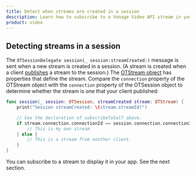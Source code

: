 ```yaml
---
title: Detect when streams are created in a session
description: Learn how to subscribe to a Vonage Video API stream in your iOS application. Once you have connected to a session, you can subscribe to a stream to view video, audio, and signalling data.
product: video
---
```


## Detecting streams in a session

The `OTSessionDelegate session(_ session:streamCreated:)` message is sent when a new stream is created in a session. (A stream is created when a client [publishes](/video/tutorials/publish-streams/video/publish-streams/swift/2-initialize-publisher-object/swift) a stream to the session.) The [OTStream object](/sdk/stitch/video-ios-reference/Classes/OTStream.html) has properties that define the stream. Compare the `connection` property of the OTStream object with the `connection` property of the OTSession object to determine whether the stream is one that your client published:

```swift
func session(_ session: OTSession, streamCreated stream: OTStream) {
    print("Session streamCreated: \(stream.streamId)")

    // See the declaration of subscribeToSelf above.
    if stream.connection.connectionId == session.connection.connectionId {
        // This is my own stream
    } else {
        // This is a stream from another client.
    }
}
```

You can subscribe to a stream to display it in your app. See the next section.
